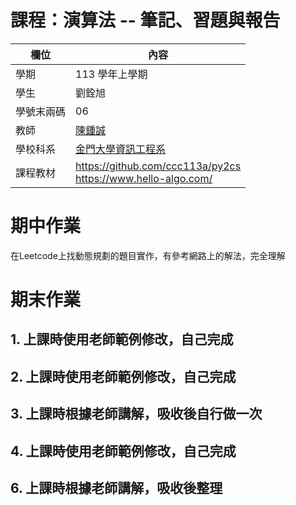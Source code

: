 # 課程：演算法 -- 筆記、習題與報告

欄位 | 內容
-----|--------
學期 | 113 學年上學期
學生 |  劉銓旭
學號末兩碼 | 06
教師 | [陳鍾誠](https://www.nqu.edu.tw/educsie/index.php?act=blog&code=list&ids=4)
學校科系 | [金門大學資訊工程系](https://www.nqu.edu.tw/educsie/index.php)
課程教材 | https://github.com/ccc113a/py2cs <br/> https://www.hello-algo.com/

# 期中作業
在Leetcode上找動態規劃的題目實作，有參考網路上的解法，完全理解

# 期末作業
## 1. 上課時使用老師範例修改，自己完成
## 2. 上課時使用老師範例修改，自己完成
## 3. 上課時根據老師講解，吸收後自行做一次
## 4. 上課時使用老師範例修改，自己完成
## 6. 上課時根據老師講解，吸收後整理
